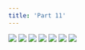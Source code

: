 ```yaml
---
title: 'Part 11'
---
```


![](pelen70.jpg)
![](pelen71.jpg)
![](pelen72.jpg)
![](pelen73.jpg)
![](pelen74.jpg)
![](pelen75.jpg)
![](pelen76.jpg)